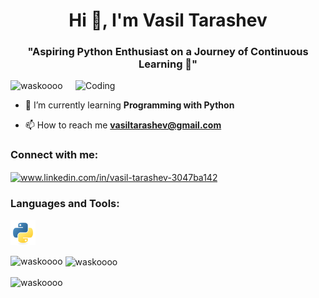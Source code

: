 <h1 align="center">Hi 👋, I'm Vasil Tarashev</h1>
<h3 align="center">"Aspiring Python Enthusiast on a Journey of Continuous Learning 🐍"</h3>
<img align="right" alt="Coding" width="400" src="https://camo.githubusercontent.com/c1dcb74cc1c1835b1d716f5051499a2814c683c806b15f04b0eba492863703e9/68747470733a2f2f63646e2e6472696262626c652e636f6d2f75736572732f3733303730332f73637265656e73686f74732f363538313234332f6176656e746f2e676966">

<p align="left"> <img src="https://komarev.com/ghpvc/?username=waskoooo&label=Profile%20views&color=0e75b6&style=flat" alt="waskoooo" /> </p>

- 🌱 I’m currently learning **Programming with Python**

- 📫 How to reach me **vasiltarashev@gmail.com**

<h3 align="left">Connect with me:</h3>
<p align="left">
<a href="https:///www.linkedin.com/in/vasil-tarashev-3047ba142" target="blank"><img align="center" src="https://raw.githubusercontent.com/rahuldkjain/github-profile-readme-generator/master/src/images/icons/Social/linked-in-alt.svg" alt="www.linkedin.com/in/vasil-tarashev-3047ba142" height="30" width="40" /></a>
</p>

<h3 align="left">Languages and Tools:</h3>
<p align="left"> <a href="https://www.python.org" target="_blank" rel="noreferrer"> <img src="https://raw.githubusercontent.com/devicons/devicon/master/icons/python/python-original.svg" alt="python" width="40" height="40"/> </a> </p>

<p><img align="left" src="https://github-readme-stats.vercel.app/api/top-langs?username=waskoooo&show_icons=true&locale=en&layout=compact" alt="waskoooo" /></p>

<p>&nbsp;<img align="center" src="https://github-readme-stats.vercel.app/api?username=waskoooo&show_icons=true&locale=en" alt="waskoooo" /></p>

<p><img align="center" src="https://github-readme-streak-stats.herokuapp.com/?user=waskoooo&" alt="waskoooo" /></p>
